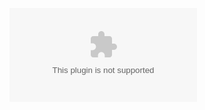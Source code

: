 
![Document Icon](https://github.com/kumaramit2000/target_switch/blob/main/LLD/battleShipGame/Evidences_BattleShipGame.docx)
